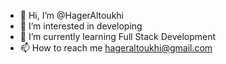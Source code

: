 - 👋 Hi, I’m @HagerAltoukhi
- 👀 I’m interested in developing
- 🌱 I’m currently learning Full Stack Development
- 📫 How to reach me hageraltoukhi@gmail.com

<!---
HagerAltoukhi/HagerAltoukhi is a ✨ special ✨ repository because its `README.md` (this file) appears on your GitHub profile.
You can click the Preview link to take a look at your changes.
--->
